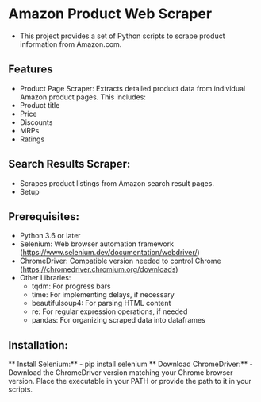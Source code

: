 # Amazon Product Web Scraper
  - This project provides a set of Python scripts to scrape product information from Amazon.com.

## Features
  - Product Page Scraper: Extracts detailed product data from individual Amazon product pages. This includes:
  - Product title
  - Price
  - Discounts
  - MRPs
  - Ratings

## Search Results Scraper:
  - Scrapes product listings from Amazon search result pages.
  - Setup

## Prerequisites:
  - Python 3.6 or later
  - Selenium: Web browser automation framework (https://www.selenium.dev/documentation/webdriver/)
  - ChromeDriver: Compatible version needed to control Chrome (https://chromedriver.chromium.org/downloads)
  - Other Libraries:
    - tqdm: For progress bars
    - time: For implementing delays, if necessary
    - beautifulsoup4: For parsing HTML content
    - re: For regular expression operations, if needed
    - pandas: For organizing scraped data into dataframes

## Installation:
**  Install Selenium:**
    - pip install selenium
**  Download ChromeDriver:**
    - Download the ChromeDriver version matching your Chrome browser version. Place the executable in your PATH or provide the path to it in your scripts.

